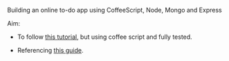 Building an online to-do app using CoffeeScript, Node, Mongo and Express

Aim:

* To follow [this tutorial](http://dreamerslab.com/blog/en/write-a-todo-list-with-express-and-mongodb/), but using coffee script and fully tested.

* Referencing [this guide](http://zaiste.net/2012/11/restful_api_with_express_mongoose_on_coffeescript/).

